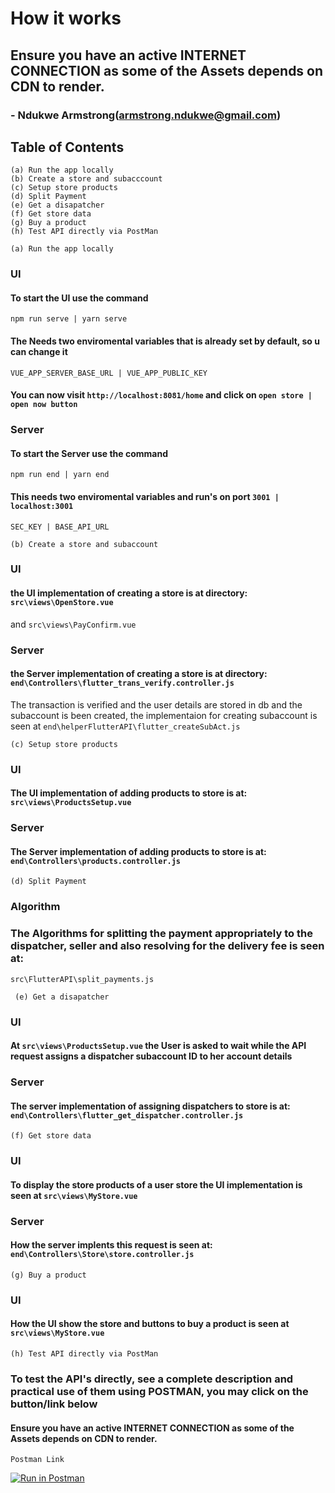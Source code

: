 # How it works

## Ensure you have an active INTERNET CONNECTION as some of the Assets depends on CDN to render.

### - Ndukwe Armstrong(armstrong.ndukwe@gmail.com)

## Table of Contents

```
(a) Run the app locally
(b) Create a store and subacccount
(c) Setup store products
(d) Split Payment
(e) Get a disapatcher
(f) Get store data
(g) Buy a product
(h) Test API directly via PostMan
```

```
(a) Run the app locally
```

### UI

#### To start the UI use the command

`npm run serve | yarn serve`

#### The Needs two enviromental variables that is already set by default, so u can change it

`VUE_APP_SERVER_BASE_URL | VUE_APP_PUBLIC_KEY`

#### You can now visit `http://localhost:8081/home` and click on `open store | open now button`

### Server

#### To start the Server use the command

`npm run end | yarn end`

#### This needs two enviromental variables and run's on port `3001 | localhost:3001`

`SEC_KEY | BASE_API_URL`

```
(b) Create a store and subaccount
```

### UI

#### the UI implementation of creating a store is at directory: `src\views\OpenStore.vue`

and `src\views\PayConfirm.vue`

### Server

#### the Server implementation of creating a store is at directory: `end\Controllers\flutter_trans_verify.controller.js`

The transaction is verified and the user details are stored in db and the subaccount is been created, the implementaion for creating subaccount is seen at `end\helperFlutterAPI\flutter_createSubAct.js`

```
(c) Setup store products
```

### UI

#### The UI implementation of adding products to store is at: `src\views\ProductsSetup.vue`

### Server

#### The Server implementation of adding products to store is at: `end\Controllers\products.controller.js`

```
(d) Split Payment
```

### Algorithm

### The Algorithms for splitting the payment appropriately to the dispatcher, seller and also resolving for the delivery fee is seen at:

`src\FlutterAPI\split_payments.js`

```
 (e) Get a disapatcher
```

### UI

#### At `src\views\ProductsSetup.vue` the User is asked to wait while the API request assigns a dispatcher subaccount ID to her account details

### Server

#### The server implementation of assigning dispatchers to store is at: `end\Controllers\flutter_get_dispatcher.controller.js`

```
(f) Get store data
```

### UI

#### To display the store products of a user store the UI implementation is seen at `src\views\MyStore.vue`

### Server

#### How the server implents this request is seen at: `end\Controllers\Store\store.controller.js`

```
(g) Buy a product
```

### UI

#### How the UI show the store and buttons to buy a product is seen at `src\views\MyStore.vue`

```
(h) Test API directly via PostMan
```

### To test the API's directly, see a complete description and practical use of them using POSTMAN, you may click on the button/link below

#### Ensure you have an active INTERNET CONNECTION as some of the Assets depends on CDN to render.

`Postman Link`

[![Run in Postman](https://run.pstmn.io/button.svg)](https://app.getpostman.com/run-collection/4b093e426f1fdeacae5b#?env%5BbaseUrl%5D=W3sia2V5IjoiYmFzZVVybCIsInZhbHVlIjoiaHR0cDovL2xvY2FsaG9zdDozMDAxIiwiZW5hYmxlZCI6dHJ1ZX1d)
